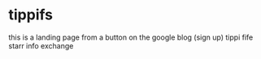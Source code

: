 # tippifs
this is a landing page from a button on the google blog (sign up) tippi fife starr info exchange
